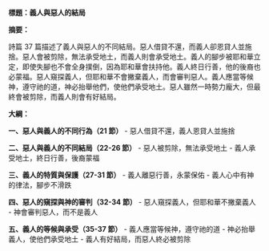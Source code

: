 **標題：義人與惡人的結局**

**摘要：**

詩篇 37 篇描述了義人與惡人的不同結局。惡人借貸不還，而義人卻恩貸人並施捨。惡人會被剪除，無法承受地土，而義人則會承受地土。義人的腳步被耶和華立定，即使失腳也不會全身撲倒，因為耶和華會扶持他。義人終日行善，他的後裔也必蒙福。惡人窺探義人，但耶和華不會撇棄義人，而會審判惡人。義人應當等候神，遵守祂的道，神必抬舉他們，使他們承受地土。惡人雖然一時勢力龐大，但最終會被剪除，而義人則會有好結局。

**大綱：**

**一、惡人與義人的不同行為（21 節）**
    - 惡人借貸不還，義人恩貸人並施捨

**二、惡人與義人的不同結局（22-26 節）**
    - 惡人被剪除，無法承受地土
    - 義人承受地土，終日行善，後裔蒙福

**三、義人的特質與保護（27-31 節）**
    - 義人離惡行善，永蒙保佑
    - 義人心中有神的律法，腳步不滑跌

**四、惡人的窺探與神的審判（32-34 節）**
    - 惡人窺探義人，但耶和華不撇棄義人
    - 神會審判惡人，而不是義人

**五、義人的等候與承受（35-37 節）**
    - 義人應當等候神，遵守祂的道
    - 神必抬舉義人，使他們承受地土
    - 義人有好結局，而惡人終必被剪除